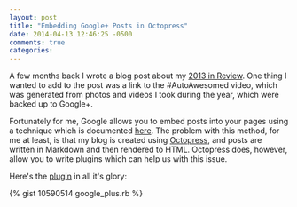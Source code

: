 ```yaml
---
layout: post
title: "Embedding Google+ Posts in Octopress"
date: 2014-04-13 12:46:25 -0500
comments: true
categories: 
---
```


A few months back I wrote a blog post about my [2013 in Review](http://www.michaelevans.org/blog/2013/12/31/2013-in-review/). One thing I wanted to add to the post was a link to the #AutoAwesomed video, which was generated from photos and videos I took during the year, which were backed up to Google+.

Fortunately for me, Google allows you to embed posts into your pages using a technique which is documented [here](https://developers.google.com/+/web/embedded-post/). The problem with this method, for me at least, is that my blog is created using [Octopress](http://octopress.org/), and posts are written in Markdown and then rendered to HTML. Octopress does, however, allow you to write plugins which can help us with this issue.

Here's the [plugin](https://gist.github.com/MichaelEvans/10590514) in all it's glory:

{% gist 10590514 google_plus.rb %}

